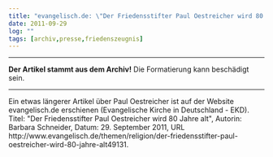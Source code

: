 ```yaml
---
title: "evangelisch.de: \"Der Friedensstifter Paul Oestreicher wird 80 Jahre alt\""
date: 2011-09-29
log: ""
tags: [archiv,presse,friedenszeugnis]
---
```

<hr><b>Der Artikel stammt aus dem Archiv!</b> Die Formatierung kann beschädigt sein.<hr>

<p>Ein etwas längerer Artikel über Paul Oestreicher ist  auf der Website evangelisch.de erschienen (Evangelische Kirche in Deutschland - EKD). Titel: "Der Friedensstifter Paul Oestreicher wird 80 Jahre alt", Autorin: Barbara Schneider, Datum: 29. September 2011, URL http://www.evangelisch.de/themen/religion/der-friedensstifter-paul-oestreicher-wird-80-jahre-alt49131.</p>

